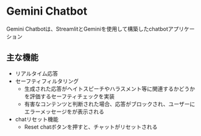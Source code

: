 # Gemini Chatbot

Gemini Chatbotは、StreamlitとGeminiを使用して構築したchatbotアプリケーション
## 主な機能
- リアルタイム応答
- セーフティフィルタリング
    - 生成された応答がヘイトスピーチやハラスメント等に関連するかどうかを評価するセーフティチェックを実装
    - 有害なコンテンツと判断された場合、応答がブロックされ、ユーザーにエラーメッセージをが表示される
- chatリセット機能
  - Reset chatボタンを押すと、チャットがリセットされる

